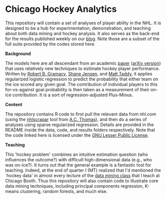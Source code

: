 Chicago Hockey Analytics
======

This repository will contain a set of analyses of player ability in the NHL.
It is designed to be a hub for experimentation, demonstration, and teaching
about both data mining and hockey analysis.  It also serves as the back-end
for the results published weekly on our <a
href="http://blogs.chicagobooth.edu/hockeyanalytics">blog</a>.  Note those are
a subset of the full suite provided by the codes stored here.

<strong> Background </strong>

The models here are all descendant from an academic <a href="http://www.degruy
ter.com/view/j/jqas.2013.9.issue-1/jqas-2012-0001/jqas-2012-0001.xml?format=IN
T">paper</a> (<a href="http://arxiv.org/abs/1209.5026">arXiv version</a>) that
uses relatively new techniques to estimate hockey player performance.  Written
by <a href="http://faculty.chicagobooth.edu/robert.gramacy">Robert B.
Gramacy</a>, <a href="http://www-stat.wharton.upenn.edu/~stjensen">Shane
Jensen</a>, and <a href="http://faculty.chicagobooth.edu/matt.tadd">Matt
Taddy</a>, it applies regularized logistic regression to predict the
probability that either team on the ice scored any given goal.  The
contribution of individual players to this for-vs-against goal probability is
then taken as a measurement of their on-ice contribution.  It is a sort of
regression-adjusted Plus-Minus.

<strong> Content </strong>

The repository contains R code to first pull the relevant data from nhl.com
(using the <a href="https://github.com/acthomasca/nhlscrapr">nhlscrapar</a>
tool from <a href="http://www.acthomas.ca/comment/">A.C. Thomas</a>), and then
do a series of analyses using sparse regularized regression. Details are
provided in the README inside the data, code, and results folders
respectively.  Note that the code linked here is licensed under the <a href="http://www.gnu.org/copyleft/lesser.html">GNU Lesser
Public License</a>.

<strong> Teaching </strong>

This 'hockey problem' combines an intuitive estimation question (who
influences the outcome?) with difficult high-dimensional data (e.g., who was
on-ice?).  It turns out that the general example is a fantastic tool for
teaching.   Indeed, at the end of quarter I (MT) realized that I'd mentioned
the `hockey data' in almost every lecture of the <a
href="http://faculty.chicagobooth.edu/matt.taddy/teaching">data mining
class</a> that I teach at Chicago Booth.  Thus this repository will also
contain code to illustrate core data mining techniques, including principal
components regression, K-means clustering, random forests, and much else.
